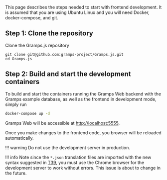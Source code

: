 This page describes the steps needed to start with frontend development. It is assumed that you are using Ubuntu Linux and you will need Docker, docker-compose, and git.

## Step 1: Clone the repository

Clone the Gramps.js repository
```
git clone git@github.com:gramps-project/Gramps.js.git
cd Gramps.js
```

## Step 2: Build and start the development containers

To build and start the containers running the Gramps Web backend with the Gramps example database, as well as the frontend in development mode, simply run

```bash
docker-compose up -d
```

Gramps Web will be accessible at [http://localhost:5555](http://localhost:5555).

Once you make changes to the frontend code, you browser will be reloaded automatically.

!!! warning
    Do not use the development server in production.

!!! info
    Note since the `*.json` translation files are imported with the new syntax suggested in [T39](https://github.com/tc39/proposal-import-assertions), you must use the Chrome browser for the development server to work without errors. This issue is about to change in the future.